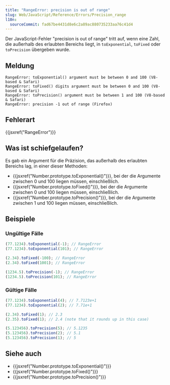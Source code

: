 ```yaml
---
title: "RangeError: precision is out of range"
slug: Web/JavaScript/Reference/Errors/Precision_range
l10n:
  sourceCommit: fad67be4431d8e6c2a89ac880735233aa76c41d4
---
```


Der JavaScript-Fehler "precision is out of range" tritt auf, wenn eine Zahl, die außerhalb des erlaubten Bereichs liegt, in `toExponential`, `toFixed` oder `toPrecision` übergeben wurde.

## Meldung

```plain
RangeError: toExponential() argument must be between 0 and 100 (V8-based & Safari)
RangeError: toFixed() digits argument must be between 0 and 100 (V8-based & Safari)
RangeError: toPrecision() argument must be between 1 and 100 (V8-based & Safari)
RangeError: precision -1 out of range (Firefox)
```

## Fehlerart

{{jsxref("RangeError")}}

## Was ist schiefgelaufen?

Es gab ein Argument für die Präzision, das außerhalb des erlaubten Bereichs lag, in einer dieser Methoden:

- {{jsxref("Number.prototype.toExponential()")}}, bei der die Argumente zwischen 0 und 100 liegen müssen, einschließlich.
- {{jsxref("Number.prototype.toFixed()")}}, bei der die Argumente zwischen 0 und 100 liegen müssen, einschließlich.
- {{jsxref("Number.prototype.toPrecision()")}}, bei der die Argumente zwischen 1 und 100 liegen müssen, einschließlich.

## Beispiele

### Ungültige Fälle

```js example-bad
(77.1234).toExponential(-1); // RangeError
(77.1234).toExponential(101); // RangeError

(2.34).toFixed(-100); // RangeError
(2.34).toFixed(1001); // RangeError

(1234.5).toPrecision(-1); // RangeError
(1234.5).toPrecision(101); // RangeError
```

### Gültige Fälle

```js example-good
(77.1234).toExponential(4); // 7.7123e+1
(77.1234).toExponential(2); // 7.71e+1

(2.34).toFixed(1); // 2.3
(2.35).toFixed(1); // 2.4 (note that it rounds up in this case)

(5.123456).toPrecision(5); // 5.1235
(5.123456).toPrecision(2); // 5.1
(5.123456).toPrecision(1); // 5
```

## Siehe auch

- {{jsxref("Number.prototype.toExponential()")}}
- {{jsxref("Number.prototype.toFixed()")}}
- {{jsxref("Number.prototype.toPrecision()")}}

